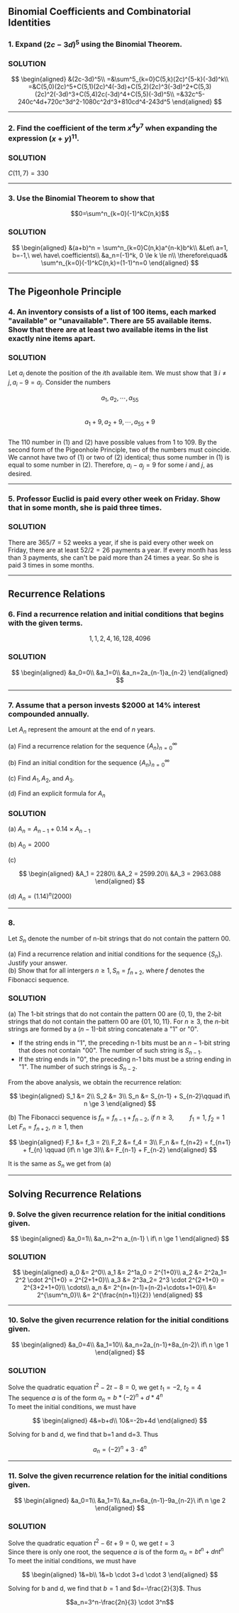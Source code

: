 ## Binomial Coefficients and Combinatorial Identities

### 1. Expand $(2c-3d)^5$ using the Binomial Theorem.

### SOLUTION

$$
\begin{aligned}
&(2c-3d)^5\\
=&\sum^5_{k=0}C(5,k)(2c)^{5-k}(-3d)^k\\
=&C(5,0)(2c)^5+C(5,1)(2c)^4(-3d)+C(5,2)(2c)^3(-3d)^2+C(5,3)(2c)^2(-3d)^3+C(5,4)2c(-3d)^4+C(5,5)(-3d)^5\\
=&32c^5-240c^4d+720c^3d^2-1080c^2d^3+810cd^4-243d^5
\end{aligned}
$$

---

### 2. Find the coefficient of the term $x^4y^7$ when expanding the expression $(x+y)^{11}$.

### SOLUTION
$C(11,7) = 330$

---

### 3. Use the Binomial Theorem to show that

$$0=\sum^n_{k=0}(-1)^kC(n,k)$$

### SOLUTION
$$
\begin{aligned}
&(a+b)^n = \sum^n_{k=0}C(n,k)a^{n-k}b^k\\
&Let\ a=1, b=-1,\ we\ have\ coefficients\\
&a_n=(-1)^k, 0 \le k \le n\\
\therefore\quad& \sum^n_{k=0}(-1)^kC(n,k)=(1-1)^n=0
\end{aligned}
$$

---

## The Pigeonhole Principle

### 4. An inventory consists of a list of 100 items, each marked "available" or "unavailable". There are 55 available items. Show that there are at least two available items in the list exactly nine items apart.

### SOLUTION
Let $a_i$ denote the position of the $i$th available item. We must show that $\exists\ i \ne j, a_i-9=a_j$. Consider the numbers

$$a_1, a_2, \cdots, a_{55}\tag{1}$$  
$$a_1+9, a_2+9, \cdots, a_{55}+9\tag{2}$$  
The 110 number in (1) and (2) have possible values from 1 to 109. By the second form of the Pigeonhole Principle, two of the numbers must coincide. We cannot have two of (1) or two of (2) identical; thus some number in (1) is equal to some number in (2). Therefore, $a_i-a_j=9$ for some $i$ and $j$, as desired.


---

### 5. Professor Euclid is paid every other week on Friday. Show that in some month, she is paid three times.

### SOLUTION
There are $365/7=52$ weeks a year, if she is paid every other week on Friday, there are at least $52/2=26$ payments a year. If every month has less than 3 payments, she can't be paid more than 24 times a year. So she is paid 3 times in some months.

---

## Recurrence Relations

### 6. Find a recurrence relation and initial conditions that begins with the given terms.
$$1,1,2,4,16,128,4096$$

### SOLUTION

$$
\begin{aligned}
&a_0=0\\
&a_1=0\\
&a_n=2a_{n-1}a_{n-2}
\end{aligned}
$$

---

### 7. Assume that a person invests $2000 at 14% interest compounded annually.
Let $A_n$ represent the amount at the end of $n$ years.

(a) Find a recurrence relation for the sequence $\lbrace A_n \rbrace ^{\infty}_{n=0}$

(b) Find an initial condition for the sequence $\lbrace A_n \rbrace ^{\infty}_{n=0}$

(c) Find $A_1, A_2,$ and $A_3$.

(d) Find an explicit formula for $A_n$

### SOLUTION
(a) $A_n = A_{n-1} + 0.14 \times A_{n-1}$

(b) $A_0 = 2000$

(c) 

$$
\begin{aligned}
&A_1 = 2280\\
&A_2 = 2599.20\\
&A_3 = 2963.088
\end{aligned}
$$

(d) $A_n = (1.14)^n(2000)$

---

### 8.
Let $S_n$ denote the number of n-bit strings that do not contain the pattern 00.

(a) Find a recurrence relation and initial conditions for the sequence $\lbrace S_n \rbrace$. Justify your answer.  
(b) Show that for all intergers $n \ge 1, S_n=f_{n+2}$, where $f$ denotes the Fibonacci sequence.

### SOLUTION
(a) The 1-bit strings that do not contain the pattern 00 are $\lbrace 0,1 \rbrace$, the 2-bit strings that do not contain the pattern 00 are $\lbrace 01, 10, 11 \rbrace$. For $n \ge 3$, the $n$-bit strings are formed by a $(n-1)$-bit string concatenate a "1" or "0".
- If the string ends in "1", the preceding n-1 bits must be an $n-1$-bit string that does not contain "00". The number of such string is $S_{n-1}$.
- If the string ends in "0", the preceding n-1 bits must be a string ending in "1". The number of such strings is $S_{n-2}$.

From the above analysis, we obtain the recurrence relation:

$$
\begin{aligned}
S_1 &= 2\\
S_2 &= 3\\
S_n &= S_{n-1} + S_{n-2}\qquad if\ n \ge 3
\end{aligned}
$$

(b)
The Fibonacci sequence is $f_n = f_{n-1} + f_{n-2},\ if\ n \ge 3,\qquad\ f_1 = 1,\ f_2 = 1$  
Let $F_n = f_{n+2},\ n \ge 1$, then

$$
\begin{aligned}
F_1 &= f_3 = 2\\
F_2 &= f_4 = 3\\
F_n &= f_{n+2} = f_{n+1} + f_{n} \qquad (if\ n \ge 3)\\
&= F_{n-1} + F_{n-2}
\end{aligned}
$$

It is the same as $S_n$ we get from (a)

---

## Solving Recurrence Relations

### 9. Solve the given recurrence relation for the initial conditions given.

$$
\begin{aligned}
&a_0=1\\
&a_n=2^n a_{n-1} \ if\ n \ge 1
\end{aligned}
$$

### SOLUTION

$$
\begin{aligned}
a_0 &= 2^0\\
a_1 &= 2^1a_0 = 2^{1+0}\\
a_2 &= 2^2a_1= 2^2 \cdot 2^{1+0} = 2^{2+1+0}\\
a_3 &= 2^3a_2= 2^3 \cdot 2^{2+1+0} = 2^{3+2+1+0}\\
\cdots\\
a_n &= 2^{n+(n-1)+(n-2)+\cdots+1+0}\\
&= 2^{\sum^n_0}\\
&= 2^{\frac{n(n+1)}{2}}
\end{aligned}
$$

---

### 10. Solve the given recurrence relation for the initial conditions given.

$$
\begin{aligned}
&a_0=4\\
&a_1=10\\
&a_n=2a_{n-1}+8a_{n-2}\ if\ n \ge 1
\end{aligned}
$$

### SOLUTION
Solve the quadratic equation $t^2-2t-8=0$, we get  $t_1=-2, \ t_2=4$  
The sequence $a$ is of the form $a_n = b*(-2)^n+d*4^n$  
To meet the initial conditions, we must have

$$
\begin{aligned}
4&=b+d\\
10&=-2b+4d
\end{aligned}
$$

Solving for b and d, we find that b=1 and d=3. Thus

$$a_n=(-2)^n+3\cdot 4^n$$

---

### 11. Solve the given recurrence relation for the initial conditions given.

$$
\begin{aligned}
&a_0=1\\
&a_1=1\\
&a_n=6a_{n-1}-9a_{n-2}\ if\ n \ge 2
\end{aligned}
$$

### SOLUTION
Solve the quadratic equation $t^2-6t+9=0$, we get  $t=3$  
Since there is only one root, the sequence $a$ is of the form $a_n=bt^n+dnt^n$  
To meet the initial conditions, we must have

$$
\begin{aligned}
1&=b\\
1&=b \cdot 3+d \cdot 3
\end{aligned}
$$

Solving for b and d, we find that $b=1$ and $d=-\frac{2}{3}$. Thus

$$a_n=3^n-\frac{2n}{3} \cdot 3^n$$
